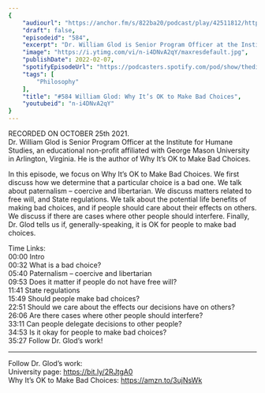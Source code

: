 ```yaml
---
{
	"audiourl": "https://anchor.fm/s/822ba20/podcast/play/42511812/https%3A%2F%2Fd3ctxlq1ktw2nl.cloudfront.net%2Fstaging%2F2021-9-29%2F564821e2-ec20-d98e-96ff-c62bdabce186.m4a",
	"draft": false,
	"episodeid": "584",
	"excerpt": "Dr. William Glod is Senior Program Officer at the Institute for Humane Studies, an educational non-profit affiliated with George Mason University in Arlington, Virginia. He is the author of Why It’s OK to Make Bad Choices.",
	"image": "https://i.ytimg.com/vi/n-i4DNvA2qY/maxresdefault.jpg",
	"publishDate": 2022-02-07,
	"spotifyEpisodeUrl": "https://podcasters.spotify.com/pod/show/thedissenter/episodes/584-William-Glod-Why-Its-OK-to-Make-Bad-Choices-e19fs04",
	"tags": [
		"Philosophy"
	],
	"title": "#584 William Glod: Why It’s OK to Make Bad Choices",
	"youtubeid": "n-i4DNvA2qY"
}
---
```

RECORDED ON OCTOBER 25th 2021.  
Dr. William Glod is Senior Program Officer at the Institute for Humane Studies, an educational non-profit affiliated with George Mason University in Arlington, Virginia. He is the author of Why It’s OK to Make Bad Choices.

In this episode, we focus on Why It’s OK to Make Bad Choices. We first discuss how we determine that a particular choice is a bad one. We talk about paternalism – coercive and libertarian. We discuss matters related to free will, and State regulations. We talk about the potential life benefits of making bad choices, and if people should care about their effects on others. We discuss if there are cases where other people should interfere. Finally, Dr. Glod tells us if, generally-speaking, it is OK for people to make bad choices.

Time Links:  
<time>00:00</time> Intro  
<time>00:32</time> What is a bad choice?  
<time>05:40</time> Paternalism – coercive and libertarian  
<time>09:53</time> Does it matter if people do not have free will?  
<time>11:41</time> State regulations  
<time>15:49</time> Should people make bad choices?  
<time>22:51</time> Should we care about the effects our decisions have on others?  
<time>26:06</time> Are there cases where other people should interfere?  
<time>33:11</time> Can people delegate decisions to other people?  
<time>34:53</time> Is it okay for people to make bad choices?  
<time>35:27</time> Follow Dr. Glod’s work!

---

Follow Dr. Glod’s work:  
University page: https://bit.ly/2RJtgA0  
Why It’s OK to Make Bad Choices: https://amzn.to/3ujNsWk
